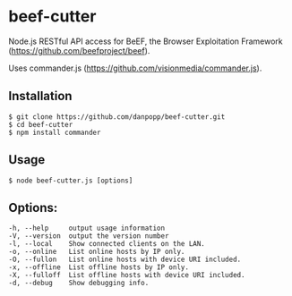 beef-cutter
===========

Node.js RESTful API access for BeEF, the Browser Exploitation Framework (https://github.com/beefproject/beef).

Uses commander.js (https://github.com/visionmedia/commander.js).

## Installation
    $ git clone https://github.com/danpopp/beef-cutter.git
    $ cd beef-cutter
    $ npm install commander
    
## Usage
    $ node beef-cutter.js [options] 
    

## Options:

    -h, --help     output usage information
    -V, --version  output the version number
    -l, --local    Show connected clients on the LAN.
    -o, --online   List online hosts by IP only.
    -O, --fullon   List online hosts with device URI included.
    -x, --offline  List offline hosts by IP only.
    -X, --fulloff  List offline hosts with device URI included.
    -d, --debug    Show debugging info.
